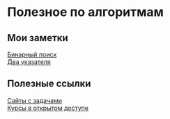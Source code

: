 # Полезное по алгоритмам

## Мои заметки
[Бинарный поиск](./binary-search.md) \
[Два указателя](./two-pointers.md)

## Полезные ссылки

[Сайты с задачами](./tasks-websites.md) \
[Курсы в открытом доступе](./courses.md)

